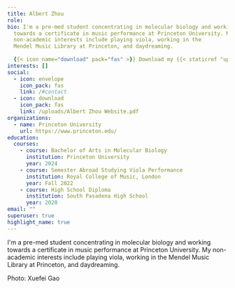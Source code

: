 ```yaml
---
title: Albert Zhou
role: 
bio: I'm a pre-med student concentrating in molecular biology and working
  towards a certificate in music performance at Princeton University. My
  non-academic interests include playing viola, working in the
  Mendel Music Library at Princeton, and daydreaming.
  
  {{< icon name="download" pack="fas" >}} Download my {{< staticref "uploads/Albert Zhou Website.pdf" "newtab" >}}resumé{{< /staticref >}}.
interests: []
social:
  - icon: envelope
    icon_pack: fas
    link: /#contact
  - icon: download
    icon_pack: fas
    link: /uploads/Albert Zhou Website.pdf
organizations:
  - name: Princeton University
    url: https://www.princeton.edu/
education:
  courses:
    - course: Bachelor of Arts in Molecular Biology
      institution: Princeton University
      year: 2024
    - course: Semester Abroad Studying Viola Performance
      institution: Royal College of Music, London
      year: Fall 2022
    - course: High School Diploma
      institution: South Pasadena High School
      year: 2020
email: ""
superuser: true
highlight_name: true
---
```

I'm a pre-med student concentrating in molecular biology and working towards a certificate in music performance at Princeton University. My non-academic interests include playing viola, working in the Mendel Music Library at Princeton, and daydreaming.

Photo: Xuefei Gao
